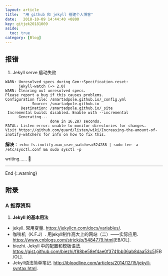 ```yaml
---
layout: article
title:  "用 github 和 jekyll 搭建个人博客"
date:   2018-10-09 14:44:40 +0800
key: gitjek20181009
aside:
  toc: true
category: [Blog]
---
```



## 报错
1. Jekyll serve 启动失败  

<!--more-->

```
WARN: Unresolved specs during Gem::Specification.reset:
      jekyll-watch (~> 2.0)
WARN: Clearing out unresolved specs.
Please report a bug if this causes problems.
Configuration file: /smartadpole.github.io/_config.yml
            Source: /smartadpole.github.io
       Destination: /smartadpole.github.io/_site
 Incremental build: disabled. Enable with --incremental
      Generating...
                    done in 16.287 seconds.
FATAL: Listen error: unable to monitor directories for changes.
Visit https://github.com/guard/listen/wiki/Increasing-the-amount-of-inotify-watchers for info on how to fix this.
```
**解决**：  `echo fs.inotify.max_user_watches=524288 | sudo tee -a /etc/sysctl.conf && sudo sysctl -p`   

writing…… :ghost:




-------------------  
 End
{:.warning}  



## 附录
### A  推荐资料
1. **Jekyll 的基本用法**  
- jekyll. 常用变量. <https://jekyllcn.com/docs/variables/>.  
-  咖啡机（K.F.J）. 用jekyll制作高大上的网站（二）——实际应用. <https://www.cnblogs.com/strick/p/5484779.html>[EB/OL].    
- biezhi. Jekyll 中的配置和模板语法. <https://gist.github.com/biezhi/f88be58ef4ae0f3741bb36ab8daa53c5>[EB/OL].  
- Jekyll语法简单笔记. <http://ibloodline.com/articles/2014/12/15/jekyll-syntax.html>.  
